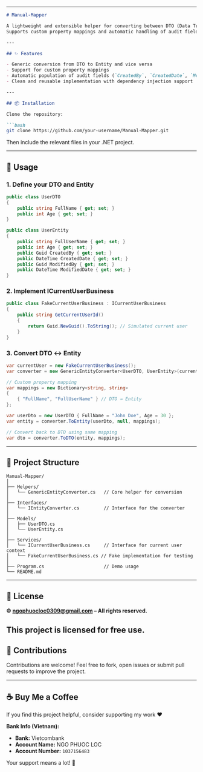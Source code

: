 

---

```markdown
# Manual-Mapper

A lightweight and extensible helper for converting between DTO (Data Transfer Object) and Entity objects in .NET applications.  
Supports custom property mappings and automatic handling of audit fields like `CreatedBy`, `CreatedDate`, `ModifiedBy`, and `ModifiedDate`.

---

## ✨ Features

- Generic conversion from DTO to Entity and vice versa
- Support for custom property mappings
- Automatic population of audit fields (`CreatedBy`, `CreatedDate`, `ModifiedBy`, `ModifiedDate`)
- Clean and reusable implementation with dependency injection support

---

## 📦 Installation

Clone the repository:

```bash
git clone https://github.com/your-username/Manual-Mapper.git
```

Then include the relevant files in your .NET project.

---

## 🧠 Usage

### 1. Define your DTO and Entity

```csharp
public class UserDTO
{
    public string FullName { get; set; }
    public int Age { get; set; }
}

public class UserEntity
{
    public string FullUserName { get; set; }
    public int Age { get; set; }
    public Guid CreatedBy { get; set; }
    public DateTime CreatedDate { get; set; }
    public Guid ModifiedBy { get; set; }
    public DateTime ModifiedDate { get; set; }
}
```

### 2. Implement ICurrentUserBusiness

```csharp
public class FakeCurrentUserBusiness : ICurrentUserBusiness
{
    public string GetCurrentUserId()
    {
        return Guid.NewGuid().ToString(); // Simulated current user
    }
}
```

### 3. Convert DTO ↔ Entity

```csharp
var currentUser = new FakeCurrentUserBusiness();
var converter = new GenericEntityConverter<UserDTO, UserEntity>(currentUser);

// Custom property mapping
var mappings = new Dictionary<string, string>
{
    { "FullName", "FullUserName" } // DTO → Entity
};

var userDto = new UserDTO { FullName = "John Doe", Age = 30 };
var entity = converter.ToEntity(userDto, null, mappings);

// Convert back to DTO using same mapping
var dto = converter.ToDTO(entity, mappings);
```

---

## 📂 Project Structure

```
Manual-Mapper/
│
├── Helpers/
│   └── GenericEntityConverter.cs   // Core helper for conversion
│
├── Interfaces/
│   └── IEntityConverter.cs         // Interface for the converter
│
├── Models/
│   ├── UserDTO.cs
│   └── UserEntity.cs
│
├── Services/
│   └── ICurrentUserBusiness.cs     // Interface for current user context
│   └── FakeCurrentUserBusiness.cs // Fake implementation for testing
│
├── Program.cs                      // Demo usage
└── README.md
```

---

## 📄 License


**© ngophuocloc0309@gmail.com – All rights reserved.**

This project is licensed for free use.
---

## 🤝 Contributions

Contributions are welcome! Feel free to fork, open issues or submit pull requests to improve the project.


---

## ☕ Buy Me a Coffee

If you find this project helpful, consider supporting my work ❤️

**Bank Info (Vietnam):**  
- **Bank:** Vietcombank  
- **Account Name:** NGO PHUOC LOC  
- **Account Number:** `1037156483`

Your support means a lot! 🙏

